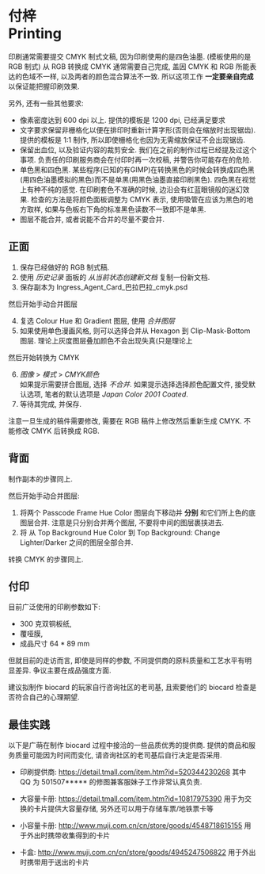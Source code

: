 # 付梓<br />Printing

印刷通常需要提交 CMYK 制式文稿, 因为印刷使用的是四色油墨. (模板使用的是 RGB 制式)
从 RGB 转换成 CMYK 通常需要自己完成, 盖因 CMYK 和 RGB 所能表达的色域不一样, 以及两者的颜色混合算法不一致. 
所以这项工作 **一定要亲自完成** 以保证能把握印刷效果.

另外, 还有一些其他要求:

 * 像素密度达到 600 dpi 以上. 提供的模板是 1200 dpi, 已经满足要求
 * 文字要求保留非栅格化以便在排印时重新计算字形(否则会在缩放时出现锯齿).
   提供的模板是 1:1 制作, 所以即使栅格化也因为无需缩放保证不会出现锯齿.
 * 保留出血位, 以及验证内容的裁剪安全. 
   我们在之前的制作过程已经提及过这个事项. 
   负责任的印刷服务商会在付印时再一次校稿, 并警告你可能存在的危险.
 * 单色黑和四色黑. 
   某些程序(已知的有GIMP)在转换黑色的时候会转换成四色黑(用四色油墨模拟的黑色)而不是单黑(用黑色油墨直接印刷黑色). 
   四色黑在视觉上有种不纯的感觉. 在印刷套色不准确的时候, 边沿会有红蓝眼镜般的迷幻效果.
   检查的方法是将颜色面板调整为 CMYK 表示, 使用吸管在应该为黑色的地方取样, 
   如果与色板右下角的标准黑色读数不一致即不是单黑.
 * 图层不能合并, 或者说能不合并的尽量不要合并.
  
## 正面

 1. 保存已经做好的 RGB 制式稿.
 2. 使用 _历史记录_ 面板的 _从当前状态创建新文档_ 复制一份新文档.
 3. 保存副本为 Ingress_Agent_Card_巴拉巴拉_cmyk.psd

然后开始手动合并图层

 4. 复选 Colour Hue 和 Gradient 图层, 使用 _合并图层_
 5. 如果使用单色漫画风格, 则可以选择合并从 Hexagon 到 Clip-Mask-Bottom 图层.
    理论上灰度图层叠加颜色不会出现失真(只是理论上

然后开始转换为 CMYK

 6. _图像_ > _模式_ > _CMYK颜色_  
    如果提示需要拼合图层, 选择 _不合并_.
    如果提示选择选择颜色配置文件, 接受默认选项, 笔者的默认选项是 _Japan Color 2001 Coated_.
 7. 等待其完成, 并保存.

注意一旦生成的稿件需要修改, 需要在 RGB 稿件上修改然后重新生成 CMYK. 
不能修改 CMYK 后转换成 RGB.

## 背面

制作副本的步骤同上.

然后开始手动合并图层:

 1. 将两个 Passcode Frame Hue Color 图层向下移动并 **分别** 和它们所上色的底图层合并. 
    注意是只分别合并两个图层, 不要将中间的图层裹挟进去.
 2. 将 从 Top Background Hue Color 到 Top Background: Change Lighter/Darker 之间的图层全部合并.

转换 CMYK 的步骤同上.

## 付印

目前广泛使用的印刷参数如下:

 * 300 克双铜板纸,
 * 覆哑膜,
 * 成品尺寸 64 * 89 mm

但就目前的走访而言, 即使是同样的参数, 不同提供商的原料质量和工艺水平有明显差异. 
争议主要在成品强度方面. 

建议拟制作 biocard 的玩家自行咨询社区的老司基, 且索要他们的 biocard 检查是否符合自己的心理期望.

## 最佳实践

以下是广萌在制作 biocard 过程中接洽的一些品质优秀的提供商.
提供的商品和服务质量可能因为时间而变化, 请咨询社区的老司基后自行决定是否采用.

 * 印刷提供商: https://detail.tmall.com/item.htm?id=520344230268
   其中 QQ 为 501507***** 的修图兼客服妹子工作非常认真负责.

 * 大容量卡册: https://detail.tmall.com/item.htm?id=10817975390
   用于为交换的卡片提供大容量存储, 另外还可以用于存储车票/地铁票卡等

 * 小容量卡册: http://www.muji.com.cn/cn/store/goods/4548718615155
   用于外出时携带收集得到的卡片

 * 卡盒: http://www.muji.com.cn/cn/store/goods/4945247506822
   用于外出时携带用于送出的卡片

